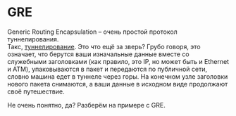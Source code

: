 # GRE

Generic Routing Encapsulation – очень простой протокол туннелирования.  
Такс, [туннелирование](http://ru.wikipedia.org/wiki/Туннелирование_%28компьютерные_сети). Это что ещё за зверь? Грубо говоря, это означает, что берутся ваши изначальные данные вместе со служебными заголовками \(как правило, это IP, но может быть и Ethernet и ATM\), упаковываются в пакет и передаются по публичной сети, словно машина едет в туннеле через горы. На конечном узле заголовки нового пакета снимаются, а ваши данные в исходном виде продолжают своё путешествие.  

Не очень понятно, да? Разберём на примере с GRE.
